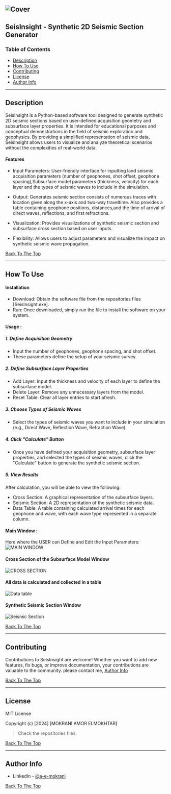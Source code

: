 ![Cover](https://i.ibb.co/rm7V2gj/Cover.png)
---
## SeisInsight - Synthetic 2D Seismic Section Generator

### Table of Contents 

- [Description](#description)
- [How To Use](#how-to-use)
- [Contributing](#contributing)
- [License](#license)
- [Author Info](#author-info)

---

## Description

SeisInsight  is a Python-based software tool designed to generate synthetic 2D seismic sections based on user-defined acquisition geometry and subsurface layer properties. It is intended for educational purposes and conceptual demonstrations in the field of seismic exploration and geophysics. By providing a simplified representation of seismic data, SeisInsight  allows users to visualize and analyze theoretical scenarios without the complexities of real-world data.

#### Features

- Input Parameters: User-friendly interface for inputting land seismic acquisition parameters (number of geophones, shot offset, geophone spacing),Subsurface model parameters (thickness, velocity) for each layer and the types of seismic waves  to include in the simulation.

- Output: Generates seismic section consists of numerous traces with location given along the x-axis and two-way traveltime. 
Also provides a table containing geophone positions, distances,and the time of arrival of direct waves, reflections, and first refractions.

- Visualization: Provides visualizations of synthetic seismic section and subsurface cross section based on user inputs.

- Flexibility: Allows users to adjust parameters and visualize the impact on synthetic seismic wave propagation.


[Back To The Top](#table-of-contents)

---

## How To Use

#### Installation
- Download: Obtain the software file from the repositories files [SeisInsight.exe].
- Run: Once downloaded, simply run the file to install the software on your system. 

#### Usage : 

##### 1. Define Acquisition Geometry
  - Input the number of geophones, geophone spacing, and shot offset.
  - These parameters define the setup of your seismic survey.
##### 2. Define Subsurface Layer Properties
  - Add Layer: Input the thickness and velocity of each layer to define the subsurface model.
  - Delete Layer: Remove any unnecessary layers from the model.
  - Reset Table: Clear all layer entries to start afresh.
##### 3. Choose Types of Seismic Waves
  - Select the types of seismic waves you want to include in your simulation (e.g., Direct Wave, Reflection Wave, Refraction Wave).
##### 4. Click "Calculate" Button
  - Once you have defined your acquisition geometry, subsurface layer properties, and selected the types of seismic waves, click the "Calculate" button to generate the synthetic seismic     section.
##### 5. View Results
  After calculation, you will be able to view the following:
  - Cross Section: A graphical representation of the subsurface layers.
  - Seismic Section: A 2D representation of the synthetic seismic data.
  - Data Table: A table containing calculated arrival times for each geophone and wave, with each wave type represented in a separate column.

#### Main Window : 
Here where the USER can Define and Edit the Input Parameters:
![MAIN WINDOW](https://i.ibb.co/L6S5Sch/Main-window.png)

#### Cross Section of the Subsurface Model Window 

![CROSS SECTION](https://i.ibb.co/kyjpH4w/Cross-Section.png)

#### All data is calculated and collected in a table

![Data table](https://i.ibb.co/zZwFBmC/Table-Window.png)

####  Synthetic Seismic Section Window 

![Seismic Section](https://i.ibb.co/5xcQfhW/Section-Window.png)


[Back To The Top](#table-of-contents)

---

## Contributing

Contributions to SeisInsight  are welcome! Whether you want to add new features, fix bugs, or improve documentation, your contributions are valuable to the community.
please contact me, [Author Info](#author-info) 

[Back To The Top](#table-of-contents)

---

## License

MIT License

Copyright (c) [2024] [MOKRANI AMOR ELMOKHTAR]

> Check the repositories files. 

[Back To The Top](#table-of-contents)

---

## Author Info

- LinkedIn - [@a-e-mokrani](https://www.linkedin.com/in/a-e-mokrani/)


[Back To The Top](#table-of-contents)
